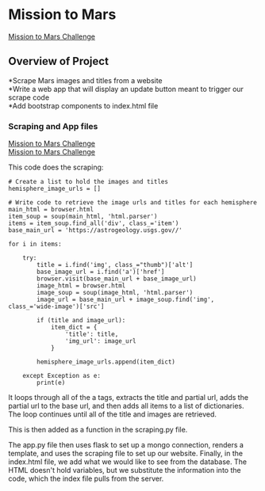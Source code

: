 # Mission to Mars
  
[Mission to Mars Challenge](/Mission_to_Mars_Challenge.ipynb)  
  
## Overview of Project  
*Scrape Mars images and titles from a website  
*Write a web app that will display an update button meant to trigger our scrape code  
*Add bootstrap components to index.html file  
  
### Scraping and App files
[Mission to Mars Challenge](/app/app.py)    
[Mission to Mars Challenge](/app/scraping.py)    
  
  
This code does the scraping:  
```
# Create a list to hold the images and titles
hemisphere_image_urls = []

# Write code to retrieve the image urls and titles for each hemisphere
main_html = browser.html
item_soup = soup(main_html, 'html.parser')
items = item_soup.find_all('div', class_='item')
base_main_url = 'https://astrogeology.usgs.gov//'

for i in items:
    
    try:
        title = i.find('img', class_="thumb")['alt']
        base_image_url = i.find('a')['href']
        browser.visit(base_main_url + base_image_url)
        image_html = browser.html
        image_soup = soup(image_html, 'html.parser')
        image_url = base_main_url + image_soup.find('img', class_='wide-image')['src']
      
        if (title and image_url):
            item_dict = {
                'title': title,
                'img_url': image_url
            }
            
        hemisphere_image_urls.append(item_dict)
    
    except Exception as e:
        print(e)
```  
  
It loops through all of the a tags, extracts the title and partial url, adds the partial url to the base url, and then adds all items to a list of dictionaries.  The loop continues until all of the title and images are retrieved.  
  
This is then added as a function in the scraping.py file.  
  
The app.py file then uses flask to set up a mongo connection, renders a template, and uses the scraping file to set up our website.  Finally, in the index.html file, we add what we would like to see from the database.  The HTML doesn't hold variables, but we substitute the information into the code, which the index file pulls from the server.
